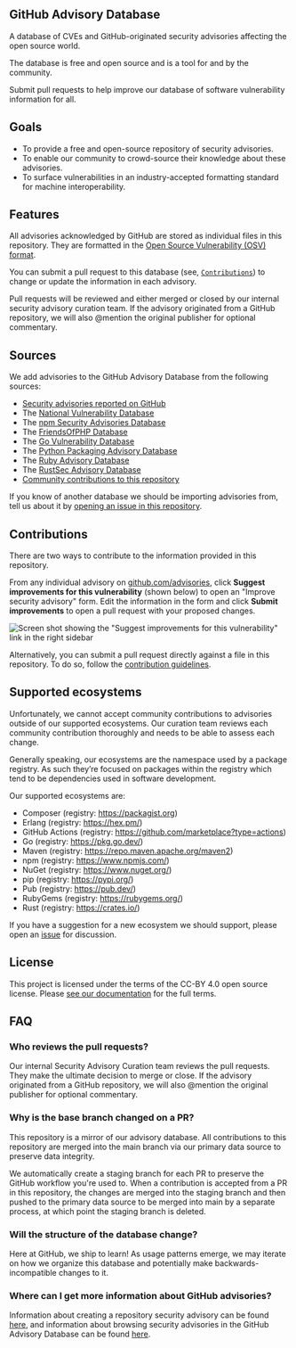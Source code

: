 ## GitHub Advisory Database

A database of CVEs and GitHub-originated security advisories affecting the open source world.

The database is free and open source and is a tool for and by the community.

Submit pull requests to help improve our database of software vulnerability information for all.

## Goals

* To provide a free and open-source repository of security advisories.
* To enable our community to crowd-source their knowledge about these advisories.
* To surface vulnerabilities in an industry-accepted formatting standard for machine interoperability.

## Features

All advisories acknowledged by GitHub are stored as individual files in this repository. They are formatted in the [Open Source Vulnerability (OSV) format](https://ossf.github.io/osv-schema/).

You can submit a pull request to this database (see, [`Contributions`](#contributions)) to change or update the information in each advisory.

Pull requests will be reviewed and either merged or closed by our internal security advisory curation team. If the advisory originated from a GitHub repository, we will also @mention the original publisher for optional commentary.

## Sources

We add advisories to the GitHub Advisory Database from the following sources:

* [Security advisories reported on GitHub](https://docs.github.com/en/code-security/security-advisories/repository-security-advisories/about-repository-security-advisories)
* The [National Vulnerability Database](https://nvd.nist.gov/)
* The [npm Security Advisories Database](https://github.com/advisories?query=type%3Areviewed+ecosystem%3Anpm)
* The [FriendsOfPHP Database](https://github.com/FriendsOfPHP/security-advisories)
* The [Go Vulnerability Database](https://vuln.go.dev/)
* The [Python Packaging Advisory Database](https://github.com/pypa/cvelist)
* The [Ruby Advisory Database](https://rubysec.com/)
* The [RustSec Advisory Database](https://rustsec.org/)
* [Community contributions to this repository](https://github.com/cvelab/cvelist/pulls)

If you know of another database we should be importing advisories from, tell us about it by [opening an issue in this repository](https://github.com/cvelab/cvelist/issues).

## Contributions

There are two ways to contribute to the information provided in this repository.

From any individual advisory on [github.com/advisories](https://github.com/advisories), click **Suggest improvements for this vulnerability** (shown below) to open an "Improve security advisory" form. Edit the information in the form and click **Submit improvements** to open a pull request with your proposed changes.

![Screen shot showing the "Suggest improvements for this vulnerability" link in the right sidebar](https://user-images.githubusercontent.com/8700883/153685286-34c8416e-7021-4a85-b140-a0e5758c959b.png)

Alternatively, you can submit a pull request directly against a file in this repository. To do so, follow the [contribution guidelines](https://github.com/cvelab/cvelist/blob/main/CONTRIBUTING.md).

## Supported ecosystems

Unfortunately, we cannot accept community contributions to advisories outside of our supported ecosystems. Our curation team reviews each community contribution thoroughly and needs to be able to assess each change.

Generally speaking, our ecosystems are the namespace used by a package registry. As such they’re focused on packages within the registry which tend to be dependencies used in software development.

Our supported ecosystems are:

* Composer (registry: <https://packagist.org>)
* Erlang (registry: <https://hex.pm/>)
* GitHub Actions (registry: <https://github.com/marketplace?type=actions>)
* Go (registry: <https://pkg.go.dev/>)
* Maven (registry: <https://repo.maven.apache.org/maven2>)
* npm (registry: <https://www.npmjs.com/>)
* NuGet (registry: <https://www.nuget.org/>)
* pip (registry: <https://pypi.org/>)
* Pub (registry: <https://pub.dev/>)
* RubyGems (registry: <https://rubygems.org/>)
* Rust (registry: <https://crates.io/>)

If you have a suggestion for a new ecosystem we should support, please open an [issue](https://github.com/cvelab/cvelist/issues) for discussion.

## License

This project is licensed under the terms of the CC-BY 4.0 open source license. Please [see our documentation](https://docs.github.com/en/github/site-policy/github-terms-for-additional-products-and-features#12-cvelist) for the full terms.

## FAQ

### Who reviews the pull requests?

Our internal Security Advisory Curation team reviews the pull requests. They make the ultimate decision to merge or close. If the advisory originated from a GitHub repository, we will also @mention the original publisher for optional commentary.

### Why is the base branch changed on a PR?

This repository is a mirror of our advisory database. All contributions to this repository are merged into the main branch via our primary data source to preserve data integrity.

We automatically create a staging branch for each PR to preserve the GitHub workflow you're used to. When a contribution is accepted from a PR in this repository, the changes are merged into the staging branch and then pushed to the primary data source to be merged into main by a separate process, at which point the staging branch is deleted.

### Will the structure of the database change?  

Here at GitHub, we ship to learn! As usage patterns emerge, we may iterate on how we organize this database and potentially make backwards-incompatible changes to it.

### Where can I get more information about GitHub advisories?

Information about creating a repository security advisory can be found [here](https://docs.github.com/en/code-security/repository-security-advisories/creating-a-repository-security-advisory), and information about browsing security advisories in the GitHub Advisory Database can be found [here](https://docs.github.com/en/code-security/dependabot/dependabot-alerts/browsing-security-advisories-in-the-github-advisory-database).
